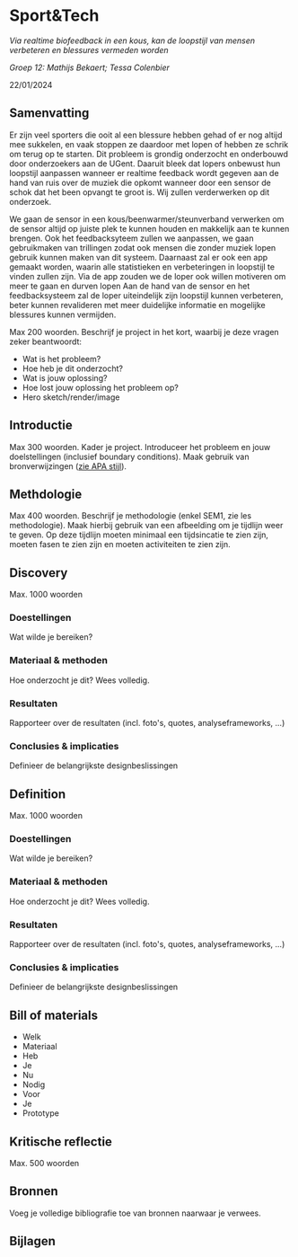 # Sport&Tech
*Via realtime biofeedback in een kous, kan de loopstijl van mensen verbeteren en blessures vermeden worden* 

*Groep 12: Mathijs Bekaert; Tessa Colenbier*

22/01/2024

## Samenvatting
Er zijn veel sporters die ooit al een blessure hebben gehad of er nog altijd mee sukkelen, en vaak stoppen ze daardoor met lopen of hebben ze schrik om terug op te starten. Dit probleem is grondig onderzocht en onderbouwd door onderzoekers aan de UGent. Daaruit bleek dat lopers onbewust hun loopstijl aanpassen wanneer er realtime feedback wordt gegeven aan de hand van ruis over de muziek die opkomt wanneer door een sensor de schok dat het been opvangt te groot is. Wij zullen verderwerken op dit onderzoek. 

We gaan de sensor in een kous/beenwarmer/steunverband verwerken om de sensor altijd op juiste plek te kunnen houden en makkelijk aan te kunnen brengen.
Ook het feedbacksyteem zullen we aanpassen, we gaan gebruikmaken van trillingen zodat ook mensen die zonder muziek lopen gebruik kunnen maken van dit systeem. Daarnaast zal er ook een app gemaakt worden, waarin alle statistieken en verbeteringen in loopstijl te vinden zullen zijn. Via de app zouden we de loper ook willen motiveren om meer te gaan en durven lopen
Aan de hand van de sensor en het feedbacksysteem zal de loper uiteindelijk zijn loopstijl kunnen verbeteren, beter kunnen revalideren met meer duidelijke informatie en mogelijke blessures kunnen vermijden.

Max 200 woorden. Beschrijf je project in het kort, waarbij je deze vragen zeker beantwoordt:

- Wat is het probleem?
- Hoe heb je dit onderzocht?
- Wat is jouw oplossing?
- Hoe lost jouw oplossing het probleem op?
- Hero sketch/render/image

## Introductie
Max 300 woorden.
Kader je project. Introduceer het probleem en jouw doelstellingen (inclusief boundary conditions).
Maak gebruik van bronverwijzingen ([zie APA stijl](https://www.scribbr.nl/category/apa-stijl/)).

## Methdologie
Max 400 woorden. Beschrijf je methodologie (enkel SEM1, zie les methodologie). Maak hierbij gebruik van een afbeelding om je tijdlijn weer te geven. Op deze tijdlijn moeten minimaal een tijdsincatie te zien zijn, moeten fasen te zien zijn en moeten activiteiten te zien zijn.

## Discovery
Max. 1000 woorden
### Doestellingen
Wat wilde je bereiken?
### Materiaal & methoden
Hoe onderzocht je dit? Wees volledig.
### Resultaten
Rapporteer over de resultaten (incl. foto's, quotes, analyseframeworks, ...)
### Conclusies & implicaties
Definieer de belangrijkste designbeslissingen

## Definition
Max. 1000 woorden
### Doestellingen
Wat wilde je bereiken?
### Materiaal & methoden
Hoe onderzocht je dit? Wees volledig.
### Resultaten
Rapporteer over de resultaten (incl. foto's, quotes, analyseframeworks, ...)
### Conclusies & implicaties
Definieer de belangrijkste designbeslissingen

## Bill of materials
- Welk
- Materiaal
- Heb
- Je
- Nu
- Nodig
- Voor
- Je
- Prototype

## Kritische reflectie
Max. 500 woorden

## Bronnen
Voeg je volledige bibliografie toe van bronnen naarwaar je verwees.

## Bijlagen
